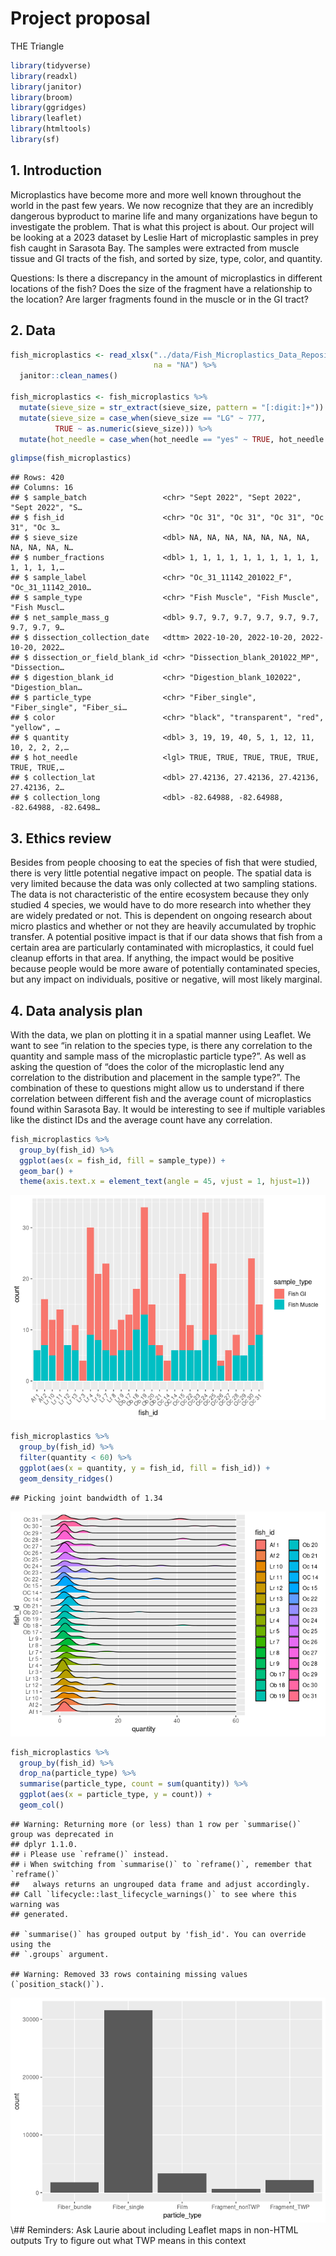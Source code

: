 Project proposal
================
THE Triangle

``` r
library(tidyverse)
library(readxl)
library(janitor)
library(broom)
library(ggridges)
library(leaflet)
library(htmltools)
library(sf)
```

## 1. Introduction

Microplastics have become more and more well known throughout the world
in the past few years. We now recognize that they are an incredibly
dangerous byproduct to marine life and many organizations have begun to
investigate the problem. That is what this project is about. Our project
will be looking at a 2023 dataset by Leslie Hart of microplastic samples
in prey fish caught in Sarasota Bay. The samples were extracted from
muscle tissue and GI tracts of the fish, and sorted by size, type,
color, and quantity.

Questions: Is there a discrepancy in the amount of microplastics in
different locations of the fish? Does the size of the fragment have a
relationship to the location? Are larger fragments found in the muscle
or in the GI tract?

## 2. Data

``` r
fish_microplastics <- read_xlsx("../data/Fish_Microplastics_Data_Repository.xlsx", 
                                na = "NA") %>%
  janitor::clean_names() 

fish_microplastics <- fish_microplastics %>%
  mutate(sieve_size = str_extract(sieve_size, pattern = "[:digit:]+")) %>%
  mutate(sieve_size = case_when(sieve_size == "LG" ~ 777,
          TRUE ~ as.numeric(sieve_size))) %>%
  mutate(hot_needle = case_when(hot_needle == "yes" ~ TRUE, hot_needle == "no" ~ FALSE))
```

``` r
glimpse(fish_microplastics)
```

    ## Rows: 420
    ## Columns: 16
    ## $ sample_batch                 <chr> "Sept 2022", "Sept 2022", "Sept 2022", "S…
    ## $ fish_id                      <chr> "Oc 31", "Oc 31", "Oc 31", "Oc 31", "Oc 3…
    ## $ sieve_size                   <dbl> NA, NA, NA, NA, NA, NA, NA, NA, NA, NA, N…
    ## $ number_fractions             <dbl> 1, 1, 1, 1, 1, 1, 1, 1, 1, 1, 1, 1, 1, 1,…
    ## $ sample_label                 <chr> "Oc_31_11142_201022_F", "Oc_31_11142_2010…
    ## $ sample_type                  <chr> "Fish Muscle", "Fish Muscle", "Fish Muscl…
    ## $ net_sample_mass_g            <dbl> 9.7, 9.7, 9.7, 9.7, 9.7, 9.7, 9.7, 9.7, 9…
    ## $ dissection_collection_date   <dttm> 2022-10-20, 2022-10-20, 2022-10-20, 2022…
    ## $ dissection_or_field_blank_id <chr> "Dissection_blank_201022_MP", "Dissection…
    ## $ digestion_blank_id           <chr> "Digestion_blank_102022", "Digestion_blan…
    ## $ particle_type                <chr> "Fiber_single", "Fiber_single", "Fiber_si…
    ## $ color                        <chr> "black", "transparent", "red", "yellow", …
    ## $ quantity                     <dbl> 3, 19, 19, 40, 5, 1, 12, 11, 10, 2, 2, 2,…
    ## $ hot_needle                   <lgl> TRUE, TRUE, TRUE, TRUE, TRUE, TRUE, TRUE,…
    ## $ collection_lat               <dbl> 27.42136, 27.42136, 27.42136, 27.42136, 2…
    ## $ collection_long              <dbl> -82.64988, -82.64988, -82.64988, -82.6498…

## 3. Ethics review

Besides from people choosing to eat the species of fish that were
studied, there is very little potential negative impact on people. The
spatial data is very limited because the data was only collected at two
sampling stations. The data is not characteristic of the entire
ecosystem because they only studied 4 species, we would have to do more
research into whether they are widely predated or not. This is dependent
on ongoing research about micro plastics and whether or not they are
heavily accumulated by trophic transfer. A potential positive impact is
that if our data shows that fish from a certain area are particularly
contaminated with microplastics, it could fuel cleanup efforts in that
area. If anything, the impact would be positive because people would be
more aware of potentially contaminated species, but any impact on
individuals, positive or negative, will most likely marginal.

## 4. Data analysis plan

With the data, we plan on plotting it in a spatial manner using Leaflet.
We want to see “in relation to the species type, is there any
correlation to the quantity and sample mass of the microplastic particle
type?”. As well as asking the question of “does the color of the
microplastic lend any correlation to the distribution and placement in
the sample type?”. The combination of these to questions might allow us
to understand if there correlation between different fish and the
average count of microplastics found within Sarasota Bay. It would be
interesting to see if multiple variables like the distinct IDs and the
average count have any correlation.

``` r
fish_microplastics %>%
  group_by(fish_id) %>%
  ggplot(aes(x = fish_id, fill = sample_type)) +
  geom_bar() +
  theme(axis.text.x = element_text(angle = 45, vjust = 1, hjust=1))
```

<img src="proposal_files/figure-gfm/prelim-plot-gi-bar-1.png" alt="This bar graph shows the distribution of microplastics within the fish. We can see that the majority of the microplastics can be found in the GI tract."  />

``` r
fish_microplastics %>%
  group_by(fish_id) %>%
  filter(quantity < 60) %>%
  ggplot(aes(x = quantity, y = fish_id, fill = fish_id)) +
  geom_density_ridges()
```

    ## Picking joint bandwidth of 1.34

<img src="proposal_files/figure-gfm/prelim-plot-quant-density-1.png" alt="In this ridgeline plot, we can see the different individual fish that were collected and the quantity of microplastics within them. We can see that most of the fish had a similar density of microplastics at the lower end of the scale, with some individuals having spikes of concentration at higher levels."  />

``` r
fish_microplastics %>%
  group_by(fish_id) %>%
  drop_na(particle_type) %>%
  summarise(particle_type, count = sum(quantity)) %>%
  ggplot(aes(x = particle_type, y = count)) +
  geom_col()
```

    ## Warning: Returning more (or less) than 1 row per `summarise()` group was deprecated in
    ## dplyr 1.1.0.
    ## ℹ Please use `reframe()` instead.
    ## ℹ When switching from `summarise()` to `reframe()`, remember that `reframe()`
    ##   always returns an ungrouped data frame and adjust accordingly.
    ## Call `lifecycle::last_lifecycle_warnings()` to see where this warning was
    ## generated.

    ## `summarise()` has grouped output by 'fish_id'. You can override using the
    ## `.groups` argument.

    ## Warning: Removed 33 rows containing missing values (`position_stack()`).

<img src="proposal_files/figure-gfm/prelim-plot-particle-type-1.png" alt="This bar graph shows the different legnths and kinds of microplastics found within the fish. By overwhelming majority, the most common form of microplastic is single fibers."  />
\## Reminders: Ask Laurie about including Leaflet maps in non-HTML
outputs Try to figure out what TWP means in this context
